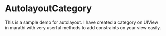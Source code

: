 # AutolayoutCategory
This is a sample demo for autolayout. I have created a category on UIView in marathi with very userful methods to add constraints on your view easily.
